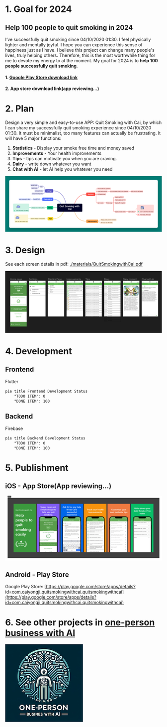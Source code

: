 
# 1. Goal for 2024

## Help 100 people to quit smoking in 2024
I‘ve successfully quit smoking since 04/10/2020 01:30. I feel physically lighter and mentally joyful.  I hope you can experience this sense of happiness just as I have. I believe this project can change many people's lives, truly helping others. Therefore, this is the most worthwhile thing for me to devote my energy to at the moment. My goal for 2024 is to **help 100 people successfully quit smoking**.  
#### 1. [Google Play Store download link](https://play.google.com/store/apps/details?id=com.caiyongji.quitsmokingwithcai.quitsmokingwithcai)
#### 2. App store download link(app reviewing...)


# 2. Plan
Design a very simple and easy-to-use APP: Quit Smoking with Cai, by which I can share my successfully quit smoking experience since 04/10/2020 01:30. It must be minimalist, too many features can actually be frustrating. It will have 5 major functions:
1. **Statistics** - Display your smoke free time and money saved
2. **Improvements** - Your health improvements
3. **Tips** - tips can motivate you when you are craving.
4. **Dairy** - write down whatever you want
5. **Chat with AI** - let AI help you whatever you need

![](./imgs/Quit%20Smoking%20with%20Cai.png)

# 3. Design

See each screen details in pdf: [./materials/QuitSmokingwithCai.pdf](./materials/QuitSmokingwithCai.pdf)

![](./imgs/figma-design.png)


# 4. Development
## Frontend
Flutter
```mermaid
pie title Frontend Development Status
    "TODO ITEM": 0
    "DONE ITEM": 100
```
## Backend
Firebase
```mermaid
pie title Backend Development Status
    "TODO ITEM": 0
    "DONE ITEM": 100
```
# 5. Publishment
## iOS - App Store(App reviewing...)
![](./imgs/iOS%20screenshots.png)

## Android - Play Store

Google Play Store: [https://play.google.com/store/apps/details?id=com.caiyongji.quitsmokingwithcai.quitsmokingwithcai](https://play.google.com/store/apps/details?id=com.caiyongji.quitsmokingwithcai.quitsmokingwithcai)



# 6. See other projects in [one-person business with AI](https://github.com/caiyongji/one-person-business-with-AI?tab=readme-ov-file) 
[![click this image](./imgs/onepersonbusiness-logo.png)](https://github.com/caiyongji/one-person-business-with-AI?tab=readme-ov-file)
